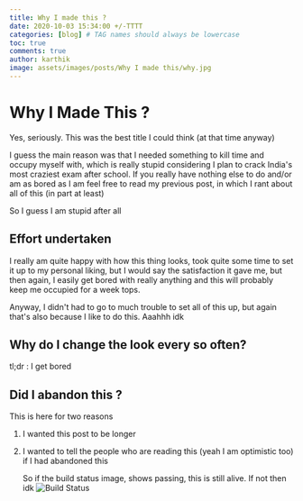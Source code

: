 ```yaml
---
title: Why I made this ?
date: 2020-10-03 15:34:00 +/-TTTT
categories: [blog] # TAG names should always be lowercase
toc: true
comments: true
author: karthik
image: assets/images/posts/Why I made this/why.jpg
---
```


# Why I Made This ?

Yes, seriously. This was the best title I could think (at that time anyway)

I guess the main reason was that I needed something to kill time and occupy myself with, which is really stupid considering I plan to crack India's most craziest exam after school. If you really have nothing else to do and/or am as bored as I am feel free to read my previous post, in which I rant about all of this (in part at least)

So I guess I am stupid after all

## Effort undertaken

I really am quite happy with how this thing looks, took quite some time to set it up to my personal liking, but I would say the satisfaction it gave me, but then again, I easily get bored with really anything and this will probably keep me occupied for a week tops.

Anyway, I didn't had to go to much trouble to set all of this up, but again that's also because I like to do this. Aaahhh idk

## Why do I change the look every so often?

tl;dr : I get bored

## Did I abandon this ?

This is here for two reasons

1. I wanted this post to be longer

2. I wanted to tell the people who are reading this (yeah I am optimistic too) if I had abandoned this

   So if the build status image, shows passing, this is still alive. If not then idk ![Build Status](https://api.travis-ci.com/dopewind/dopewind.github.io.svg?branch=master)
